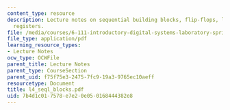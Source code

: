 ```yaml
---
content_type: resource
description: Lecture notes on sequential building blocks, flip-flops, latches, and
  registers.
file: /media/courses/6-111-introductory-digital-systems-laboratory-spring-2006/7b4d1c017578e7e20e050168444382e8_l4_seql_blocks.pdf
file_type: application/pdf
learning_resource_types:
- Lecture Notes
ocw_type: OCWFile
parent_title: Lecture Notes
parent_type: CourseSection
parent_uid: f75f75e3-2475-7fc9-19a3-9765ec10aeff
resourcetype: Document
title: l4_seql_blocks.pdf
uid: 7b4d1c01-7578-e7e2-0e05-0168444382e8
---
```

